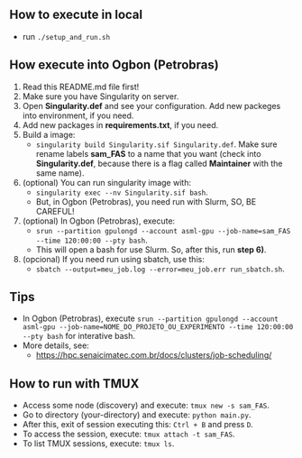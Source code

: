 ## How to execute in local
- run ``` ./setup_and_run.sh ```

## How execute into Ogbon (Petrobras)
1) Read this README.md file first!
2) Make sure you have Singularity on server.
3) Open **Singularity.def** and see your configuration. Add new packeges into environment, if you need.
4) Add new packages in **requirements.txt**, if you need.
5) Build a image: 
    - ``` singularity build Singularity.sif Singularity.def ```. 
    Make sure rename labels **sam_FAS** to a name that you want (check into **Singularity.def**, because there is a flag called **Maintainer** with the same name).
6) (optional) You can run singularity image with: 
    - ``` singularity exec --nv Singularity.sif bash ```. 
    - But, in Ogbon (Petrobras), you need run with Slurm, SO, BE CAREFUL!
7) (optional) In Ogbon (Petrobras), execute:
    - ``` srun --partition gpulongd --account asml-gpu --job-name=sam_FAS --time 120:00:00 --pty bash ```. 
    - This will open a bash for use Slurm. So, after this, run **step 6)**.
8) (opcional) If you need run using sbatch, use this: 
    - ``` sbatch --output=meu_job.log --error=meu_job.err run_sbatch.sh ```.

## Tips
- In Ogbon (Petrobras), execute ``` srun --partition gpulongd --account asml-gpu --job-name=NOME_DO_PROJETO_OU_EXPERIMENTO --time 120:00:00 --pty bash ``` for interative bash.
- More details, see:
    - https://hpc.senaicimatec.com.br/docs/clusters/job-scheduling/

## How to run with TMUX
- Access some node (discovery) and execute: ``` tmux new -s sam_FAS ```.
- Go to directory (your-directory) and execute: ``` python main.py ```.
- After this, exit of session executing this: ``` Ctrl + B ``` and press ``` D ```.
- To access the session, execute: ``` tmux attach -t sam_FAS ```.
- To list TMUX sessions, execute: ``` tmux ls ```.